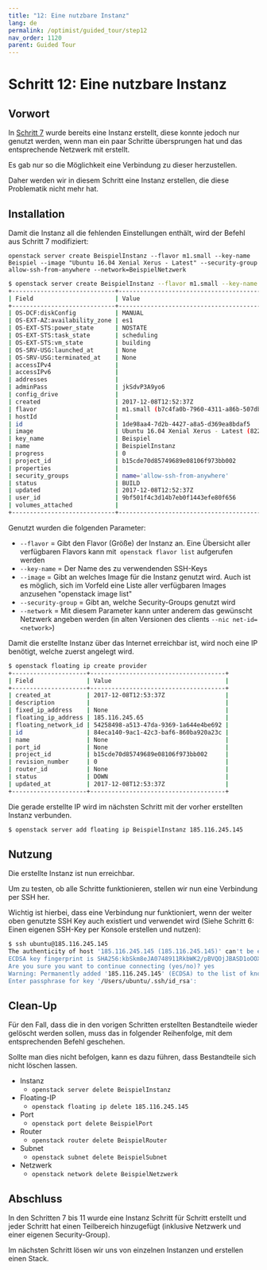 ```yaml
---
title: "12: Eine nutzbare Instanz"
lang: de
permalink: /optimist/guided_tour/step12
nav_order: 1120
parent: Guided Tour
---
```


Schritt 12: Eine nutzbare Instanz
=================================

Vorwort
-------

In [Schritt 7](/de/optimist/guided_tour/step07/) wurde bereits eine Instanz erstellt, diese konnte jedoch nur genutzt werden, wenn man ein paar Schritte übersprungen hat und das entsprechende Netzwerk mit erstellt.

Es gab nur so die Möglichkeit eine Verbindung zu dieser herzustellen.

Daher werden wir in diesem Schritt eine Instanz erstellen, die diese
Problematik nicht mehr hat.

Installation
------------

Damit die Instanz all die fehlenden Einstellungen enthält, wird der
Befehl aus Schritt 7 modifiziert:

`openstack server create BeispielInstanz --flavor m1.small --key-name Beispiel --image "Ubuntu 16.04 Xenial Xerus - Latest" --security-group allow-ssh-from-anywhere --network=BeispielNetzwerk`

```bash
$ openstack server create BeispielInstanz --flavor m1.small --key-name Beispiel --image "Ubuntu 16.04 Xenial Xerus - Latest" --security-group allow-ssh-from-anywhere --network=BeispielNetzwerk
+-----------------------------+---------------------------------------------------------------------------+
| Field                       | Value                                                                     |
+-----------------------------+---------------------------------------------------------------------------+
| OS-DCF:diskConfig           | MANUAL                                                                    |
| OS-EXT-AZ:availability_zone | es1                                                                       |
| OS-EXT-STS:power_state      | NOSTATE                                                                   |
| OS-EXT-STS:task_state       | scheduling                                                                |
| OS-EXT-STS:vm_state         | building                                                                  |
| OS-SRV-USG:launched_at      | None                                                                      |
| OS-SRV-USG:terminated_at    | None                                                                      |
| accessIPv4                  |                                                                           |
| accessIPv6                  |                                                                           |
| addresses                   |                                                                           |
| adminPass                   | jkSdvP3A9yo6                                                              |
| config_drive                |                                                                           |
| created                     | 2017-12-08T12:52:37Z                                                      |
| flavor                      | m1.small (b7c4fa0b-7960-4311-a86b-507dbf58e8ac)                           |
| hostId                      |                                                                           |
| id                          | 1de98aa4-7d2b-4427-a8a5-d369ea8bdaf5                                      |
| image                       | Ubuntu 16.04 Xenial Xerus - Latest (82242d21-d990-4fc2-92a5-c7bd7820e790) |
| key_name                    | Beispiel                                                                  |
| name                        | BeispielInstanz                                                           |
| progress                    | 0                                                                         |
| project_id                  | b15cde70d85749689e08106f973bb002                                          |
| properties                  |                                                                           |
| security_groups             | name='allow-ssh-from-anywhere'                                            |
| status                      | BUILD                                                                     |
| updated                     | 2017-12-08T12:52:37Z                                                      |
| user_id                     | 9bf501f4c3d14b7eb0f1443efe80f656                                          |
| volumes_attached            |                                                                           |
+-----------------------------+---------------------------------------------------------------------------+
```

Genutzt wurden die folgenden Parameter:

-   `--flavor` = Gibt den Flavor (Größe) der Instanz an. Eine Übersicht
    aller verfügbaren Flavors kann mit  `openstack flavor list`
    aufgerufen werden
-   `--key-name` = Der Name des zu verwendenden SSH-Keys
-   `--image` = Gibt an welches Image für die Instanz genutzt wird. Auch
    ist es möglich, sich im Vorfeld eine Liste aller verfügbaren Images
    anzusehen \"openstack image list\"
-   `--security-group` = Gibt an, welche Security-Groups genutzt wird
-   `--network` = Mit diesem Parameter kann unter anderem das gewünscht
    Netzwerk angeben werden (in alten Versionen des
    clients `--nic net-id=<network>`)

Damit die erstellte Instanz über das Internet erreichbar ist, wird noch
eine IP benötigt, welche zuerst angelegt wird. 

```bash
$ openstack floating ip create provider
+---------------------+--------------------------------------+
| Field               | Value                                |
+---------------------+--------------------------------------+
| created_at          | 2017-12-08T12:53:37Z                 |
| description         |                                      |
| fixed_ip_address    | None                                 |
| floating_ip_address | 185.116.245.65                       |
| floating_network_id | 54258498-a513-47da-9369-1a644e4be692 |
| id                  | 84eca140-9ac1-42c3-baf6-860ba920a23c |
| name                | None                                 |
| port_id             | None                                 |
| project_id          | b15cde70d85749689e08106f973bb002     |
| revision_number     | 0                                    |
| router_id           | None                                 |
| status              | DOWN                                 |
| updated_at          | 2017-12-08T12:53:37Z                 |
+---------------------+--------------------------------------+
```

Die gerade erstellte IP wird im nächsten Schritt mit der vorher
erstellten Instanz verbunden.

```bash
$ openstack server add floating ip BeispielInstanz 185.116.245.145
```

Nutzung
-------

Die erstellte Instanz ist nun erreichbar.

Um zu testen, ob alle Schritte funktionieren, stellen wir nun eine
Verbindung per SSH her.

Wichtig ist hierbei, dass eine Verbindung nur funktioniert, wenn der
weiter oben genutzte SSH Key auch existiert und verwendet wird
(Siehe Schritt 6: Einen eigenen SSH-Key per Konsole erstellen und
nutzen):

```bash
$ ssh ubuntu@185.116.245.145
The authenticity of host '185.116.245.145 (185.116.245.145)' can't be established.
ECDSA key fingerprint is SHA256:kbSkm8eJA0748911RkbWK2/pBVQOjJBASD1oOOXalk.
Are you sure you want to continue connecting (yes/no)? yes
Warning: Permanently added '185.116.245.145' (ECDSA) to the list of known hosts.
Enter passphrase for key '/Users/ubuntu/.ssh/id_rsa':
```

Clean-Up
--------

Für den Fall, dass die in den vorigen Schritten erstellten Bestandteile
wieder gelöscht werden sollen, muss das in folgender Reihenfolge, mit
dem entsprechenden Befehl geschehen.

Sollte man dies nicht befolgen, kann es dazu führen, dass Bestandteile
sich nicht löschen lassen.

-   Instanz
    -   `openstack server delete BeispielInstanz`
-   Floating-IP
    -   `openstack floating ip delete 185.116.245.145`
-   Port
    -   `openstack port delete BeispielPort`
-   Router
    -   `openstack router delete BeispielRouter`
-   Subnet
    -   `openstack subnet delete BeispielSubnet`
-   Netzwerk
    -   `openstack network delete BeispielNetzwerk`

Abschluss
---------

In den Schritten 7 bis 11 wurde eine Instanz Schritt für Schritt erstellt und
jeder Schritt hat einen Teilbereich hinzugefügt (inklusive Netzwerk und einer
eigenen Security-Group).

Im nächsten Schritt lösen wir uns von einzelnen Instanzen und
erstellen einen Stack.
